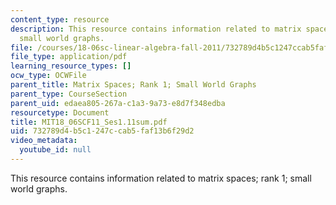 ```yaml
---
content_type: resource
description: This resource contains information related to matrix spaces; rank 1;
  small world graphs.
file: /courses/18-06sc-linear-algebra-fall-2011/732789d4b5c1247ccab5faf13b6f29d2_MIT18_06SCF11_Ses1.11sum.pdf
file_type: application/pdf
learning_resource_types: []
ocw_type: OCWFile
parent_title: Matrix Spaces; Rank 1; Small World Graphs
parent_type: CourseSection
parent_uid: edaea805-267a-c1a3-9a73-e8d7f348edba
resourcetype: Document
title: MIT18_06SCF11_Ses1.11sum.pdf
uid: 732789d4-b5c1-247c-cab5-faf13b6f29d2
video_metadata:
  youtube_id: null
---
```

This resource contains information related to matrix spaces; rank 1; small world graphs.

